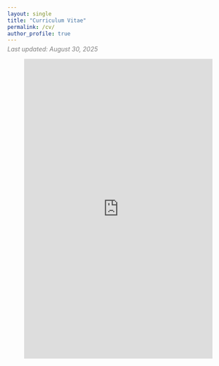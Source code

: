 ```yaml
---
layout: single
title: "Curriculum Vitae"
permalink: /cv/
author_profile: true
---
```

<p style="font-style: italic; color: gray; margin-top: -10px;">
  Last updated: August 30, 2025
</p>

<div style="transform: scale(0.85); transform-origin: top center; width: 100%; overflow: hidden;">
  <iframe src="https://drive.google.com/file/d/16j5LeYYcZ1xl7u7gKRoYYgjg8bf_6hp-/preview"
          width="100%" height="800px" style="border: none;"></iframe>
</div>

